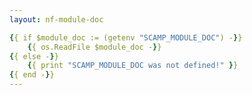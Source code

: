 ```yaml
---
layout: nf-module-doc

{{ if $module_doc := (getenv "SCAMP_MODULE_DOC") -}}
	{{ os.ReadFile $module_doc -}}
{{ else -}}
	{{ print "SCAMP_MODULE_DOC was not defined!" }}
{{ end -}}
---
```


<!-- SCAMP_MODULE_DOC=scamp/modules/cell_ranger_arc/count/readme.yaml hugo new --kind module modules/cell_ranger_arc/count/_index.md -->
<!-- find scamp/modules -name 'readme.yaml' | sed -e 's|^scamp/||' -e 's|/readme.yaml$||' | xargs -n 1 -I @ sh -c "SCAMP_MODULE_DOC=scamp/@/readme.yaml hugo new --kind module --force --quiet @.md" -->
